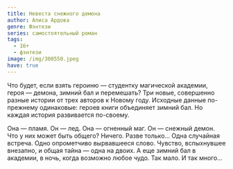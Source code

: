 ```yaml
---
title: Невеста снежного демона
author: Алиса Ардова
genre: Фэнтези
series: самостоятельный роман
tags:
  - 16+
  - фэнтези
image: /img/300550.jpeg
have: true
---
```

Что будет, если взять героиню — студентку магической академии, героя — демона, зимний бал и перемешать? Три новые, совершенно разные истории от трех авторов к Новому году. Исходные данные по-прежнему одинаковые: героев книги объединяет зимний бал. Но каждая история развивается по-своему.

﻿Она — пламя. Он — лед. Она — огненный маг. Он — снежный демон. Что у них может быть общего? Ничего. Разве только… Одна случайная встреча. Одно опрометчиво вырвавшееся слово. Чувство, вспыхнувшее внезапно, и общая тайна — одна на двоих. А еще зимний бал в академии, в ночь, когда возможно любое чудо. Так мало. И так много…
